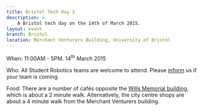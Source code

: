 ```yaml
---
title: Bristol Tech Day 3
description: >
    A Bristol tech day on the 14th of March 2015.
layout: event
branch: Bristol
location: Merchant Venturers Building, University of Bristol
---
```


When: 11:00AM - 5PM. 14<sup>th</sup> March 2015

Who: All Student Robotics teams are welcome to attend.
  Please [inform](/about/contactus) us if your team is coming.

Food: There are a number of cafés opposite the [Wills Memorial building](http://www.bristol.ac.uk/conferences-hospitality/conferences/precinct/willsmemorial), which is about a 2 minute walk.
  Alternatively, the city centre shops are about a 4 minute walk from the Merchant Venturers building.
